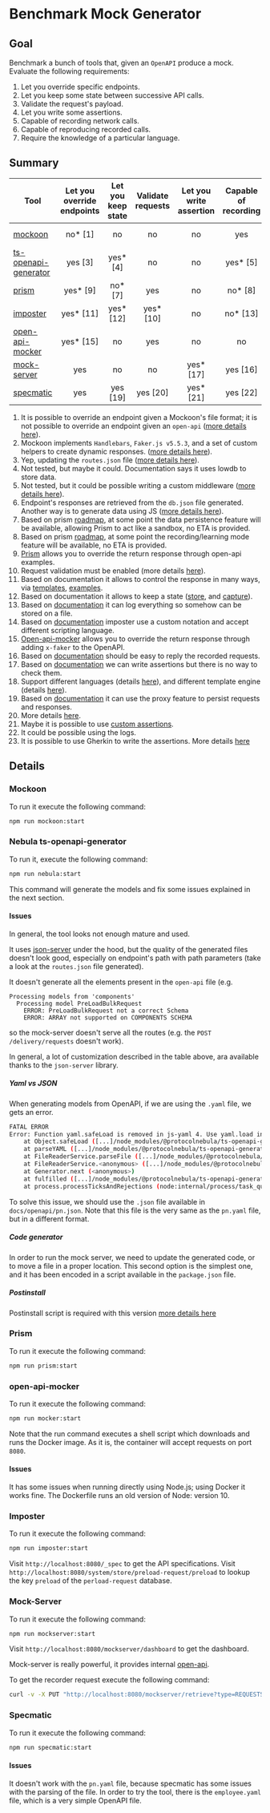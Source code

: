 # Benchmark Mock Generator

## Goal

Benchmark a bunch of tools that, given an `OpenAPI` produce a mock. Evaluate the following requirements:

1. Let you override specific endpoints.
2. Let you keep some state between successive API calls.
3. Validate the request's payload.
4. Let you write some assertions.
5. Capable of recording network calls.
6. Capable of reproducing recorded calls.
7. Require the knowledge of a particular language.

## Summary

| Tool                                                                           | Let you override endpoints | Let you keep state | Validate requests | Let you write assertion | Capable of recording | Capable of reproducing | Require the language |
|--------------------------------------------------------------------------------|:--------------------------:|:------------------:|:-----------------:|:-----------------------:|:--------------------:|:----------------------:|:--------------------:|
| [mockoon](https://mockoon.com/cli/)                                            | no* [1]                    | no                 | no                | no                      | yes                  | no                     | custom* [2]          |
| [ts-openapi-generator](https://github.com/ProtocolNebula/ts-openapi-generator) | yes [3]                    | yes* [4]           | no                | no                      | yes* [5]             | no                     | custom* [6]          |
| [prism](https://stoplight.io/open-source/prism)                                | yes* [9]                   | no* [7]            | yes               | no                      | no* [8]              | no                     | no                   |
| [imposter](https://www.imposter.sh/)                                           | yes* [11]                  | yes* [12]          | yes* [10]         | no                      | no* [13]             | no                     | custom* [14]         |
| [open-api-mocker](https://github.com/jormaechea/open-api-mocker)               | yes* [15]                  | no                 | yes               | no                      | no                   | no                     | custom* [15]         |
| [mock-server](https://www.mock-server.com/)                                    | yes                        | no                 | no                | yes* [17]               | yes [16]             | no* [16]               | custom* [18]         |
| [specmatic](https://specmatic.in/documentation.html)                           | yes                        | yes [19]           | yes [20]          | yes* [21]               | yes [22]             | yes                    | custom [23]          |

1. It is possible to override an endpoint given a Mockoon's file format; it is not possible to override an endpoint given an `open-api` ([more details here](https://mockoon.com/docs/latest/openapi/openapi-specification-compatibility/)).
2. Mockoon implements `Handlebars`, `Faker.js v5.5.3`, and a set of custom helpers to create dynamic responses. ([more details here](https://mockoon.com/docs/latest/templating/overview/)).
3. Yep, updating the `routes.json` file ([more details here](https://www.npmjs.com/package/json-server#add-custom-routes)).
4. Not tested, but maybe it could. Documentation says it uses lowdb to store data.
5. Not tested, but it could be possible writing a custom middleware ([more details here](https://www.npmjs.com/package/json-server#add-middlewares)).
6. Endpoint's responses are retrieved from the `db.json` file generated. Another way is to generate data using JS ([more details here](https://www.npmjs.com/package/json-server#generate-random-data)).
7. Based on prism [roadmap](https://github.com/stoplightio/prism#-roadmap), at some point the data persistence feature will be available, allowing Prism to act like a sandbox, no ETA is provided.
8. Based on prism [roadmap](https://github.com/stoplightio/prism#-roadmap), at some point the recording/learning mode feature will be available, no ETA is provided.
9. [Prism](https://docs.stoplight.io/docs/prism/83dbbd75532cf-http-mocking#response-examples) allows you to override the return response through open-api examples.
10. Request validation must be enabled (more details [here](https://docs.imposter.sh/openapi_plugin/#validating-requests-against-the-specification)).
11. Based on documentation it allows to control the response in many ways, via [templates](https://docs.imposter.sh/templates/), [examples](https://docs.imposter.sh/openapi_plugin/#overriding-examples).
12. Based on documentation it allows to keep a state ([store](https://docs.imposter.sh/stores/), and [capture](https://docs.imposter.sh/data_capture/)).
13. Based on [documentation](https://docs.imposter.sh/metrics_logs_telemetry/#logs) it can log everything so somehow can be stored on a file.
14. Based on [documentation](https://docs.imposter.sh/scripting/) imposter use a custom notation and accept different scripting language.
15. [Open-api-mocker](https://github.com/jormaechea/open-api-mocker#customizing-generated-responses) allows you to override the return response through adding `x-faker` to the OpenAPI.
16. Based on [documentation](https://www.mock-server.com/proxy/record_and_replay.html) should be easy to reply the recorded requests.
17. Based on [documentation](https://www.mock-server.com/mock_server/verification.html) we can write assertions but there is no way to check them.
18. Support different languages (details [here](https://www.mock-server.com/mock_server/getting_started.html)), and different template engine (details [here](https://www.mock-server.com/mock_server/response_templates.html)).
19. Based on [documentation](https://specmatic.in/documentation/authoring_contracts.html#from-an-existing-application-using-proxy-mode) it can use the proxy feature to persist requests and responses. 
20. More details [here](https://specmatic.in/Features.html#service-virtualisation). 
21. Maybe it is possible to use [custom assertions](https://specmatic.in/documentation/contract_tests.html#externalising-examples--test-cases). 
22. It could be possible using the logs. 
23. It is possible to use Gherkin to write the assertions. More details [here](https://specmatic.in/documentation/contract_tests.html#externalising-examples--test-cases)

## Details

### Mockoon

To run it execute the following command:

``` sh
npm run mockoon:start
```

### Nebula ts-openapi-generator

To run it, execute the following command:

``` sh
npm run nebula:start
```
This command will generate the models and fix some issues explained in the next section.

#### Issues

In general, the tool looks not enough mature and used.

It uses [json-server](https://www.npmjs.com/package/json-server) under the hood, but the quality of the generated files
doesn't look good, especially on endpoint's path with path parameters (take a look at the `routes.json` file generated).

It doesn't generate all the elements present in the `open-api` file (e.g. 
```text
Processing models from 'components'
  Processing model PreLoadBulkRequest
    ERROR: PreLoadBulkRequest not a correct Schema
    ERROR: ARRAY not supported on COMPONENTS SCHEMA
```
so the mock-server doesn't serve all the routes (e.g. the `POST /delivery/requests` doesn't work).

In general, a lot of customization described in the table above, ara available thanks to the `json-server` library.

##### Yaml vs JSON
When generating models from OpenAPI, if we are using the `.yaml` file, we gets an error.
``` sh
FATAL ERROR
Error: Function yaml.safeLoad is removed in js-yaml 4. Use yaml.load instead, which is now safe by default.
    at Object.safeLoad ([...]/node_modules/@protocolnebula/ts-openapi-generator/node_modules/js-yaml/index.js:10:11)
    at parseYAML ([...]/node_modules/@protocolnebula/ts-openapi-generator/build/utils/files.util.js:123:17)
    at FileReaderService.parseFile ([...]/node_modules/@protocolnebula/ts-openapi-generator/build/services/parsers/file-reader.service.js:121:51)
    at FileReaderService.<anonymous> ([...]/node_modules/@protocolnebula/ts-openapi-generator/build/services/parsers/file-reader.service.js:36:41)
    at Generator.next (<anonymous>)
    at fulfilled ([...]/node_modules/@protocolnebula/ts-openapi-generator/build/services/parsers/file-reader.service.js:5:58)
    at process.processTicksAndRejections (node:internal/process/task_queues:95:5)
```
To solve this issue, we should use the `.json` file available in `docs/openapi/pn.json`. Note that this file is the very
same as the `pn.yaml` file, but in a different format.

##### Code generator
In order to run the mock server, we need to update the generated code, or to move a file in a proper location.
This second option is the simplest one, and it has been encoded in a script available in the `package.json` file.

##### Postinstall
Postinstall script is required with this version [more details here](https://github.com/ProtocolNebula/ts-openapi-generator#installation-electric_plug)

### Prism

To run it execute the following command:

``` sh
npm run prism:start
```

### open-api-mocker

To run it execute the following command:

``` sh
npm run mocker:start
```

Note that the run command executes a shell script which downloads and runs the Docker image.
As it is, the container will accept requests on port `8080`.

#### Issues
It has some issues when running directly using Node.js; using Docker it works fine.
The Dockerfile runs an old version of Node: version 10.

### Imposter

To run it execute the following command:

``` sh
npm run imposter:start
```

Visit `http://localhost:8080/_spec` to get the API specifications. Visit `http://localhost:8080/system/store/preload-request/preload` to lookup the key `preload` of the `perload-request` database.

### Mock-Server

To run it execute the following command:

``` sh
npm run mockserver:start
```

Visit `http://localhost:8080/mockserver/dashboard` to get the dashboard.

Mock-server is really powerful, it provides internal [open-api](https://app.swaggerhub.com/apis/jamesdbloom/mock-server-openapi/5.15.x#/expectation/put_mockserver_openapi).

To get the recorder request execute the following command:

``` sh
curl -v -X PUT "http://localhost:8080/mockserver/retrieve?type=REQUESTS"
```
### Specmatic

To run it execute the following command:

``` sh
npm run specmatic:start
```

#### Issues
It doesn't work with the `pn.yaml` file, because specmatic has some issues with the parsing of the file.
In order to try the tool, there is the `employee.yaml` file, which is a very simple OpenAPI file.

